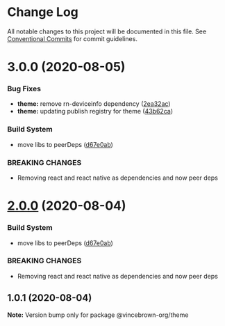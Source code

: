 # Change Log

All notable changes to this project will be documented in this file.
See [Conventional Commits](https://conventionalcommits.org) for commit guidelines.

# 3.0.0 (2020-08-05)


### Bug Fixes

* **theme:** remove rn-deviceinfo dependency ([2ea32ac](https://github.com/vincebrown/lerna-component-library/commit/2ea32aca086be41b1ad39cdec65a6e7af5e193e6))
* **theme:** updating publish registry for theme ([43b62ca](https://github.com/vincebrown/lerna-component-library/commit/43b62ca3df6bf828dc2ca2baac50a18f9593c53d))


### Build System

* move libs to peerDeps ([d67e0ab](https://github.com/vincebrown/lerna-component-library/commit/d67e0abf95f081d53f83905891006057b01dcb14))


### BREAKING CHANGES

* Removing react and react native as dependencies and now peer deps





# [2.0.0](https://github.com/vincebrown/lerna-component-library/compare/@vincebrown-org/theme@1.0.1...@vincebrown-org/theme@2.0.0) (2020-08-04)


### Build System

* move libs to peerDeps ([d67e0ab](https://github.com/vincebrown/lerna-component-library/commit/d67e0abf95f081d53f83905891006057b01dcb14))


### BREAKING CHANGES

* Removing react and react native as dependencies and now peer deps





## 1.0.1 (2020-08-04)

**Note:** Version bump only for package @vincebrown-org/theme
